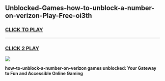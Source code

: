 
## Unblocked-Games-how-to-unblock-a-number-on-verizon-Play-Free-oi3th
<h3>
<a href="https://premium76.site?title=how-to-unblock-a-number-on-verizon&ref=21A">CLICK TO PLAY</a></h3>
<hr>

<h3>
<a href="https://premium76.site?title=how-to-unblock-a-number-on-verizon&ref=21A">CLICK 2 PLAY</a>
  
</h3>

<a href="https://premium76.site?title=how-to-unblock-a-number-on-verizon&ref=21A"><img src="https://clearcache.store/games.png"></a>


**how-to-unblock-a-number-on-verizon games unblocked: Your Gateway to Fun and Accessible Online Gaming**
